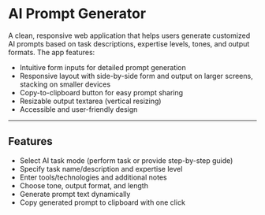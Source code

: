 # AI Prompt Generator

A clean, responsive web application that helps users generate customized AI prompts based on task descriptions, expertise levels, tones, and output formats. The app features:

- Intuitive form inputs for detailed prompt generation
- Responsive layout with side-by-side form and output on larger screens, stacking on smaller devices
- Copy-to-clipboard button for easy prompt sharing
- Resizable output textarea (vertical resizing)
- Accessible and user-friendly design

---

## Features

- Select AI task mode (perform task or provide step-by-step guide)
- Specify task name/description and expertise level
- Enter tools/technologies and additional notes
- Choose tone, output format, and length
- Generate prompt text dynamically
- Copy generated prompt to clipboard with one click

